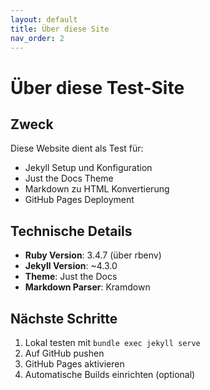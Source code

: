 ```yaml
---
layout: default
title: Über diese Site
nav_order: 2
---
```


# Über diese Test-Site

## Zweck

Diese Website dient als Test für:
- Jekyll Setup und Konfiguration
- Just the Docs Theme
- Markdown zu HTML Konvertierung
- GitHub Pages Deployment

## Technische Details

- **Ruby Version**: 3.4.7 (über rbenv)
- **Jekyll Version**: ~4.3.0
- **Theme**: Just the Docs
- **Markdown Parser**: Kramdown

## Nächste Schritte

1. Lokal testen mit `bundle exec jekyll serve`
2. Auf GitHub pushen
3. GitHub Pages aktivieren
4. Automatische Builds einrichten (optional)
